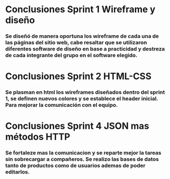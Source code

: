 # Conclusiones Sprint 1 Wireframe y diseño
### Se diseñó de manera oportuna los wireframe de cada una de las páginas del sitio web, cabe resaltar que se utilizaron diferentes software de diseño en base a practicidad y destreza de cada integrante del grupo en el software elegido.

# Conclusiones Sprint 2 HTML-CSS
### Se plasman en html los wireframes diseñados dentro del sprint 1, se definen nuevos colores y se establece el header inicial. Para mejorar la comunicación con el equipo.


# Conclusiones Sprint 4 JSON mas métodos HTTP
###  Se fortaleze mas la comunicacion y se reparte mejor la tareas sin sobrecargar a compañeros. Se realizo las bases de datos tanto de productos como de usuarios ademas de poder editarlos.
